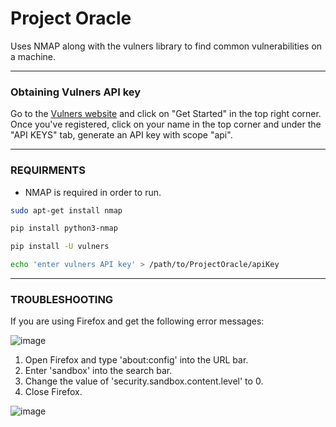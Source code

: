 # Project Oracle
Uses NMAP along with the vulners library to find common vulnerabilities on a machine.
___
### Obtaining Vulners API key

Go to the [Vulners website](https://vulners.com) and click on "Get Started" in the top right corner. Once you've registered, click on your name in the top corner and
under the "API KEYS" tab, generate an API key with scope "api".
___
### REQUIRMENTS
* NMAP is required in order to run.
```bash
sudo apt-get install nmap
```
```bash
pip install python3-nmap
```
```bash
pip install -U vulners
```
```bash
echo 'enter vulners API key' > /path/to/ProjectOracle/apiKey
```
___
### TROUBLESHOOTING
If you are using Firefox and get the following error messages:

![image](https://user-images.githubusercontent.com/64572574/127598904-71dba5a8-2d18-4c9b-8615-496e958128b6.png)

1. Open Firefox and type 'about:config' into the URL bar.
1. Enter 'sandbox' into the search bar.
1. Change the value of 'security.sandbox.content.level' to 0.
1. Close Firefox.

![image](https://user-images.githubusercontent.com/64572574/127601514-43c4193b-dfb7-477d-8613-6230e02f3227.png)

